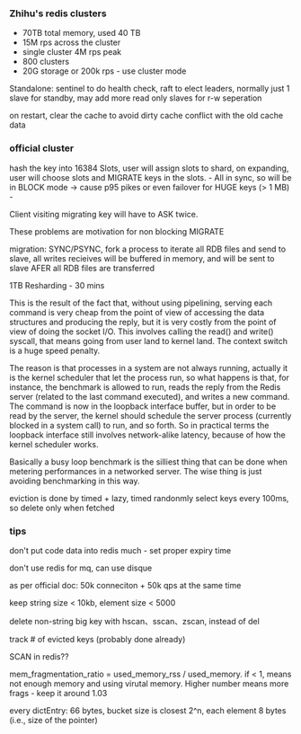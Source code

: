 ### Zhihu's redis clusters

* 70TB total memory, used 40 TB
* 15M rps across the cluster
* single cluster 4M rps peak
* 800 clusters
* 20G storage or 200k rps - use cluster mode

Standalone: sentinel to do health check, raft to elect leaders, normally just 1 slave for standby, may add more read only slaves for r-w seperation 

on restart, clear the cache to avoid dirty cache conflict with the old cache data


### official cluster
hash the key into 16384 Slots, user will assign slots to shard, on expanding, user will choose slots and MIGRATE keys in the slots. - All in sync, so will be in BLOCK mode -> cause p95 pikes or even failover for HUGE keys (> 1 MB) -

Client visiting migrating key will have to ASK twice.

These problems are motivation for non blocking MIGRATE

migration: SYNC/PSYNC, fork a process to iterate all RDB files and send to slave, all writes recieives will be buffered in memory, and will be sent to slave AFER all RDB files are transferred

1TB Resharding - 30 mins

This is the result of the fact that, without using pipelining, serving each command is very cheap from the point of view of accessing the data structures and producing the reply, but it is very costly from the point of view of doing the socket I/O. This involves calling the read() and write() syscall, that means going from user land to kernel land. The context switch is a huge speed penalty.

The reason is that processes in a system are not always running, actually it is the kernel scheduler that let the process run, so what happens is that, for instance, the benchmark is allowed to run, reads the reply from the Redis server (related to the last command executed), and writes a new command. The command is now in the loopback interface buffer, but in order to be read by the server, the kernel should schedule the server process (currently blocked in a system call) to run, and so forth. So in practical terms the loopback interface still involves network-alike latency, because of how the kernel scheduler works.

Basically a busy loop benchmark is the silliest thing that can be done when metering performances in a networked server. The wise thing is just avoiding benchmarking in this way.

eviction is done by timed + lazy, timed randonmly select keys every 100ms, so delete only when fetched

### tips

don't put code data into redis much - set proper expiry time

don't use redis for mq, can use disque

as per official doc: 50k conneciton + 50k qps at the same time

keep string size < 10kb, element size < 5000

delete non-string big key with hscan、sscan、zscan, instead of del

track # of evicted keys (probably done already)

SCAN in redis??

mem_fragmentation_ratio = used_memory_rss / used_memory. if < 1, means not enough memory and using virutal memory. Higher number means more frags - keep it around 1.03

every dictEntry: 66 bytes, bucket size is closest 2^n, each element 8 bytes (i.e., size of the pointer)
